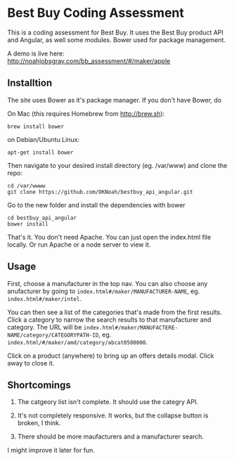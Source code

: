 # Best Buy Coding Assessment

This is a coding assessment for Best Buy. It uses the Best Buy product API and Angular, as well some modules. Bower used for package management.

A demo is live here: http://noahjobsgray.com/bb_assessment/#/maker/apple

## Installtion

The site uses Bower as it's package manager. If you don't have Bower, do

On Mac (this requires Homebrew from http://brew.sh):

`brew install bower`

on Debian/Ubuntu Linux:

`apt-get install bower`

Then navigate to your desired install directory (eg. /var/www) and clone the repo:

	cd /var/wwww
	git clone https://github.com/OKNoah/bestbuy_api_angular.git

Go to the new folder and install the dependencies with bower

	cd bestbuy_api_angular
	bower install

That's it. You don't need Apache. You can just open the index.html file locally. Or run Apache or a node server to view it.

## Usage

First, choose a manufacturer in the top nav. You can also choose any anufacturer by going to `index.html#/maker/MANUFACTURER-NAME`, eg. `index.html#/maker/intel`.

You can then see a list of the categories that's made from the first results. Click a category to narrow the search results to that manufacturer and category. The URL will be `index.html#/maker/MANUFACTERE-NAME/category/CATEGORYPATH-ID`, eg. `index.html/#/maker/amd/category/abcat0500000`.

Click on a product (anywhere) to bring up an offers details modal. Click away to close it.

## Shortcomings

1. The catgeory list isn't complete. It should use the categry API.

2. It's not completely responsive. It works, but the collapse button is broken, I think.

3. There should be more maufacturers and a manufacturer search.

I might improve it later for fun.